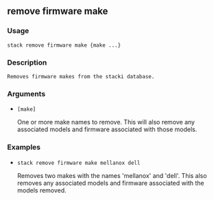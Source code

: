 ## remove firmware make

### Usage

`stack remove firmware make {make ...}`

### Description


	Removes firmware makes from the stacki database.

	

### Arguments

* `[make]`

   One or more make names to remove. This will also remove any associated models and firmware associated with those models.


### Examples

* `stack remove firmware make mellanox dell`

   Removes two makes with the names 'mellanox' and 'dell'. This also removes any associated models and firmware associated with the models removed.



